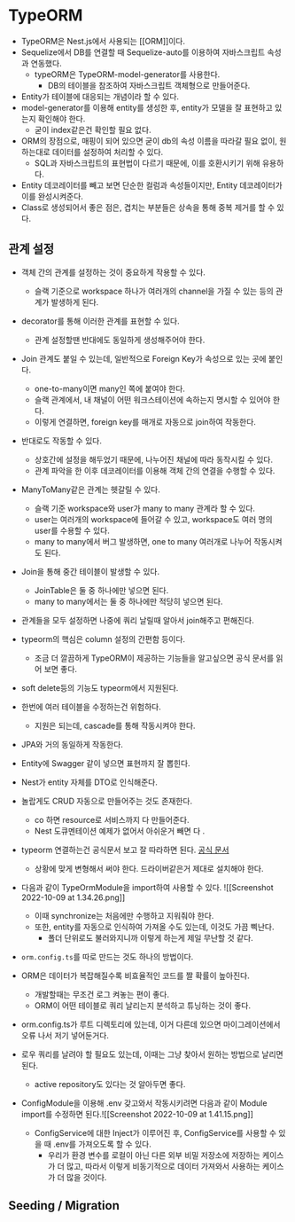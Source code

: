 # TypeORM
- TypeORM은 Nest.js에서 사용되는 [[ORM]]이다.
- Sequelize에서 DB를 연결할 때 Sequelize-auto를 이용하여 자바스크립트 속성과 연동했다.
	- typeORM은 TypeORM-model-generator를 사용한다.
		- DB의 테이블을 참조하여 자바스크립트 객체형으로 만들어준다.
- Entity가 테이블에 대응되는 개념이라 할 수 있다.
- model-generator를 이용해 entity를 생성한 후, entity가 모델을 잘 표현하고 있는지 확인해야 한다.
	- 굳이 index같은건 확인할 필요 없다.
- ORM의 장점으로, 매핑이 되어 있으면 굳이 db의 속성 이름을 따라갈 필요 없이, 원하는대로 데이터를 설정하여 처리할 수 있다.
	- SQL과 자바스크립트의 표현법이 다르기 때문에, 이를 호환시키기 위해 유용하다.
- Entity 데코레이터를 빼고 보면 단순한 컬럼과 속성들이지만, Entity 데코레이터가 이를 완성시켜준다.
- Class로 생성되어서 좋은 점은, 겹치는 부분들은 상속을 통해 중복 제거를 할 수 있다.

## 관계 설정
- 객체 간의 관계를 설정하는 것이 중요하게 작용할 수 있다.
	- 슬랙 기준으로 workspace 하나가 여러개의 channel을 가질 수 있는 등의 관계가 발생하게 된다.
- decorator를 통해 이러한 관계를 표현할 수 있다.
	- 관계 설정할땐 반대에도 동일하게 생성해주어야 한다.
- Join 관계도 붙일 수 있는데, 일반적으로 Foreign Key가 속성으로 있는 곳에 붙인다.
	- one-to-many이면 many인 쪽에 붙여야 한다.
	- 슬랙 관계에서, 내 채널이 어떤 워크스테이션에 속하는지 명시할 수 있어야 한다.
	- 이렇게 연결하면, foreign key를 매개로 자동으로 join하여 작동한다.
- 반대로도 작동할 수 있다.
	- 상호간에 설정을 해두었기 때문에, 나누어진 채널에 따라 동작시킬 수 있다.
	- 관계 파악을 한 이후 데코레이터를 이용해 객체 간의 연결을 수행할 수 있다.

- ManyToMany같은 관계는 헷갈릴 수 있다.
	- 슬랙 기준 workspace와 user가 many to many 관계라 할 수 있다.
	- user는 여러개의 workspace에 들어갈 수 있고, workspace도 여러 명의 user를 수용할 수 있다.
	- many to many에서 버그 발생하면, one to many 여러개로 나누어 작동시켜도 된다.
- Join을 통해 중간 테이블이 발생할 수 있다.
	- JoinTable은 둘 중 하나에만 넣으면 된다.
	- many to many에서는 둘 중 하나에만 적당히 넣으면 된다.
- 관계들을 모두 설정하면 나중에 쿼리 날릴때 알아서 join해주고 편해진다.
- typeorm의 핵심은 column 설정의 간편함 등이다.
	- 조금 더 깔끔하게 TypeORM이 제공하는 기능들을 알고싶으면 공식 문서를 읽어 보면 좋다.
- soft delete등의 기능도 typeorm에서 지원된다.

- 한번에 여러 테이블을 수정하는건 위험하다.
	- 지원은 되는데, cascade를 통해 작동시켜야 한다.
- JPA와 거의 동일하게 작동한다.
- Entity에 Swagger 같이 넣으면 표현까지 잘 뽑힌다.
- Nest가 entity 자체를 DTO로 인식해준다.

- 놀랍게도 CRUD 자동으로 만들어주는 것도 존재한다.
	- co 하면 resource로 서비스까지 다 만들어준다.
	- Nest 도큐멘테이션 예제가 없어서 아쉬운거 빼면 다 .
- typeorm 연결하는건 공식문서 보고 잘 따라하면 된다. [공식 문서](https://docs.nestjs.com/recipes/sql-typeorm)
	- 상황에 맞게 변형해서 써야 한다. 드라이버같은거 제대로 설치해야 한다.
- 다음과 같이 TypeOrmModule을 import하여 사용할 수 있다. ![[Screenshot 2022-10-09 at 1.34.26.png]]
	- 이때 synchronize는 처음에만 수행하고 지워줘야 한다.
	- 또한, entity를 자동으로 인식하여 가져올 수도 있는데, 이것도 가끔 삑난다.
		- 폴더 단위로도 불러와지니까 이렇게 하는게 제일 무난할 것 같다.
- ```orm.config.ts```를 따로 만드는 것도 하나의 방법이다.
- ORM은 데이터가 복잡해질수록 비효율적인 코드를 짤 확률이 높아진다.
	- 개발할때는 무조건 로그 켜놓는 편이 좋다.
	- ORM이 어떤 테이블로 쿼리 날리는지 분석하고 튜닝하는 것이 좋다.
- orm.config.ts가 루트 디렉토리에 있는데, 이거 다른데 있으면 마이그레이션에서 오류 나서 저기 넣어둔거다.

- 로우 쿼리를 날려야 할 필요도 있는데, 이때는 그냥 찾아서 원하는 방법으로 날리면 된다.
	- active repository도 있다는 것 알아두면 좋다.
- ConfigModule을 이용해 .env 갖고와서 작동시키려면 다음과 같이 Module import를 수정하면 된다.![[Screenshot 2022-10-09 at 1.41.15.png]]
	- ConfigService에 대한 Inject가 이루어진 후, ConfigService를 사용할 수 있을 때 .env를 가져오도록 할 수 있다.
		- 우리가 환경 변수를 로컬이 아닌 다른 외부 비밀 저장소에 저장하는 케이스가 더 많고, 따라서 이렇게 비동기적으로 데이터 가져와서 사용하는 케이스가 더 많을 것이다.

## Seeding / Migration

